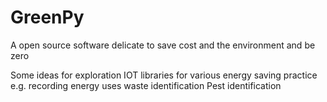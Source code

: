 # GreenPy
A open source software delicate to save cost and the environment and be zero


Some ideas for exploration
IOT libraries for various energy saving practice e.g. recording energy uses
waste identification
Pest identification

